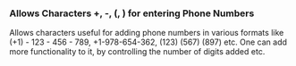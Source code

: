 ### Allows Characters +, -, (, ) for entering Phone Numbers

Allows characters useful for adding phone numbers in various formats like (+1) - 123 - 456 - 789, +1-978-654-362, (123) (567) (897) etc.
One can add more functionality to it, by controlling the number of digits added etc.
